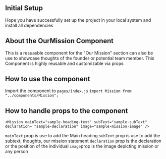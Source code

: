 ## Initial Setup

Hope you have successfully set up the project in your local system and install all dependencies

## About the OurMission Component

This is a resuasble component for the "Our Mission" section can also be use to showcase thoughts of the founder or potential team member. This Component is highly reusable and customizable via props

## How to use the component

Import the component to `pages/index.js`
`import Mission from "../components/Mission";`

## How to handle props to the component

```
<Mission mainText="sample-heading-text" subText="sample-subText" declaration= "sample-declaration" image="sample-mission-image" />
```

`mainText` prop is use to add the Main heading 
`subText` prop is use to add the subtext, thoughts, our mission statement 
`declaration` prop is the declaration or the position of the individual 
`image`prop is the image depicting mission or any person